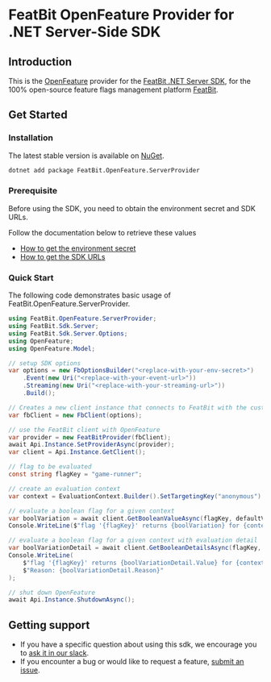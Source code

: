 # FeatBit OpenFeature Provider for .NET Server-Side SDK

## Introduction

This is the [OpenFeature](https://github.com/open-feature/dotnet-sdk) provider for the
[FeatBit .NET Server SDK](https://github.com/featbit/featbit-dotnet-sdk), for the 100% open-source feature flags
management platform [FeatBit](https://github.com/featbit/featbit).

## Get Started

### Installation

The latest stable version is available on [NuGet](https://www.nuget.org/packages/FeatBit.OpenFeature.ServerProvider/).

```sh
dotnet add package FeatBit.OpenFeature.ServerProvider
```

### Prerequisite

Before using the SDK, you need to obtain the environment secret and SDK URLs.

Follow the documentation below to retrieve these values

- [How to get the environment secret](https://docs.featbit.co/sdk/faq#how-to-get-the-environment-secret)
- [How to get the SDK URLs](https://docs.featbit.co/sdk/faq#how-to-get-the-sdk-urls)

### Quick Start

The following code demonstrates basic usage of FeatBit.OpenFeature.ServerProvider.

```cs
using FeatBit.OpenFeature.ServerProvider;
using FeatBit.Sdk.Server;
using FeatBit.Sdk.Server.Options;
using OpenFeature;
using OpenFeature.Model;

// setup SDK options
var options = new FbOptionsBuilder("<replace-with-your-env-secret>")
    .Event(new Uri("<replace-with-your-event-url>"))
    .Streaming(new Uri("<replace-with-your-streaming-url>"))
    .Build();

// Creates a new client instance that connects to FeatBit with the custom option.
var fbClient = new FbClient(options);

// use the FeatBit client with OpenFeature
var provider = new FeatBitProvider(fbClient);
await Api.Instance.SetProviderAsync(provider);
var client = Api.Instance.GetClient();

// flag to be evaluated
const string flagKey = "game-runner";

// create an evaluation context
var context = EvaluationContext.Builder().SetTargetingKey("anonymous").Build();

// evaluate a boolean flag for a given context
var boolVariation = await client.GetBooleanValueAsync(flagKey, defaultValue: false, context);
Console.WriteLine($"flag '{flagKey}' returns {boolVariation} for {context.TargetingKey}");

// evaluate a boolean flag for a given context with evaluation detail
var boolVariationDetail = await client.GetBooleanDetailsAsync(flagKey, defaultValue: false, context);
Console.WriteLine(
    $"flag '{flagKey}' returns {boolVariationDetail.Value} for {context.TargetingKey}. " +
    $"Reason: {boolVariationDetail.Reason}"
);

// shut down OpenFeature
await Api.Instance.ShutdownAsync();
```

## Getting support

- If you have a specific question about using this sdk, we encourage you
  to [ask it in our slack](https://join.slack.com/t/featbit/shared_invite/zt-1ew5e2vbb-x6Apan1xZOaYMnFzqZkGNQ).
- If you encounter a bug or would like to request a
  feature, [submit an issue](https://github.com/featbit/openfeature-provider-dotnet-server/issues/new).
